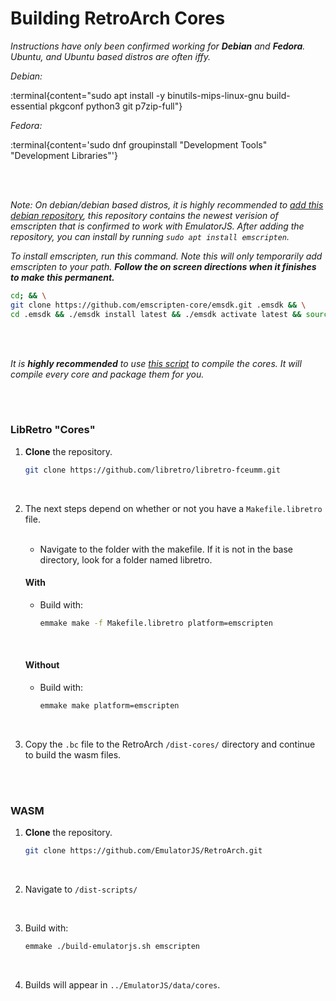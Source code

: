 # Building RetroArch Cores

*Instructions have only been confirmed working for **Debian** and **Fedora**. Ubuntu, and Ubuntu based distros are often iffy.*
<br>

*Debian:*

:terminal{content="sudo apt install -y binutils-mips-linux-gnu build-essential pkgconf python3 git p7zip-full"}

*Fedora:*

:terminal{content='sudo dnf groupinstall "Development Tools" "Development Libraries"'}

<br>
<br>

*Note: On debian/debian based distros, it is highly recommended to [add this debian repository](https://ethanthesleepy.one/debian/), this repository contains the newest verision of emscripten that is confirmed to work with EmulatorJS. After adding the repository, you can install by running `sudo apt install emscripten`.*

*To install emscripten, run this command. Note this will only temporarily add emscripten to your path. **Follow the on screen directions when it finishes to make this permanent.***

```sh
cd; && \
git clone https://github.com/emscripten-core/emsdk.git .emsdk && \
cd .emsdk && ./emsdk install latest && ./emsdk activate latest && source ./emsdk_env.sh
```

<br>
<br>

*It is **highly recommended** to use [this script](https://github.com/EmulatorJS/build/) to compile the cores. It will compile every core and package them for you.*

<br>
<br>

### LibRetro "Cores"

1. **Clone** the repository.

    ```sh
    git clone https://github.com/libretro/libretro-fceumm.git
    ```

<br>

2. The next steps depend on whether or not you have a `Makefile.libretro` file.
   
   <br>
   
   - Navigate to the folder with the makefile. If it is not in the base directory, look for a folder named libretro.
   
   #### With
   
   - Build with:
   
       ```sh
       emmake make -f Makefile.libretro platform=emscripten
       ```
   
   <br>
   
   #### Without
   
   - Build with:
   
       ```sh
       emmake make platform=emscripten
       ```

<br>

3. Copy the `.bc` file to the RetroArch `/dist-cores/` directory and continue to build the wasm files.

<br>
<br>

### WASM

1. **Clone** the repository.

    ```sh
    git clone https://github.com/EmulatorJS/RetroArch.git
    ```
    
<br>    

2. Navigate to `/dist-scripts/`

<br>

3. Build with:

    ```sh
    emmake ./build-emulatorjs.sh emscripten
    ```

<br>

4. Builds will appear in `../EmulatorJS/data/cores`.

<br>


<!----------------------------------------------------------------------------->

[RetroArch]: https://github.com/libretro/RetroArch
[Fork]: https://github.com/EmulatorJS/RetroArch

[GPLv3]: cores/LICENSE

<!-------------------------------{ Dependencies }------------------------------>

[Build Essential]: https://packages.ubuntu.com/focal/build-essential
[BinUtils]: https://www.gnu.org/software/binutils/
[PkgConf]: http://pkgconf.org/
[Python]: https://www.python.org/
[Git]: https://git-scm.com/
[Emscripten]: https://emscripten.org/

<!---------------------------------{ Badges }---------------------------------->

[Badge GPLv3]: https://img.shields.io/badge/License-GPL_3-blue.svg?style=flat
